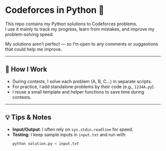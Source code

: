 # Codeforces in Python 🐍

This repo contains my Python solutions to Codeforces problems.  
I use it mainly to track my progress, learn from mistakes, and improve my problem-solving speed.

My solutions aren’t perfect — so I’m open to any comments or suggestions that could help me improve.

---

## 🚀 How I Work

- During contests, I solve each problem (A, B, C…) in separate scripts.
- For practice, I add standalone problems by their code (e.g., `1234A.py`).
- I reuse a small template and helper functions to save time during contests.

---

## 💡 Tips & Notes

- **Input/Output**: I often rely on `sys.stdin.readline` for speed.
- **Testing**: I keep sample inputs in `input.txt` and run with:
  ```bash
  python solution.py < input.txt
  ```
